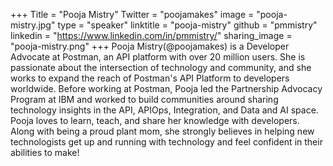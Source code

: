 +++
Title = "Pooja Mistry"
Twitter = "poojamakes"
image = "pooja-mistry.jpg"
type = "speaker"
linktitle = "pooja-mistry"
github = "pmmistry"
linkedin = "https://www.linkedin.com/in/pmmistry/"
sharing_image = "pooja-mistry.png"
+++
Pooja Mistry(@poojamakes) is a Developer Advocate at Postman, an API platform with over 20 million users. She is passionate about the intersection of technology and community, and she works to expand the reach of Postman's API Platform to developers worldwide. Before working at Postman, Pooja led the Partnership Advocacy Program at IBM and worked to build communities around sharing technology insights in the API, APIOps, Integration, and Data and AI space. Pooja loves to learn, teach, and share her knowledge with developers. Along with being a proud plant mom, she strongly believes in helping new technologists get up and running with technology and feel confident in their abilities to make!
